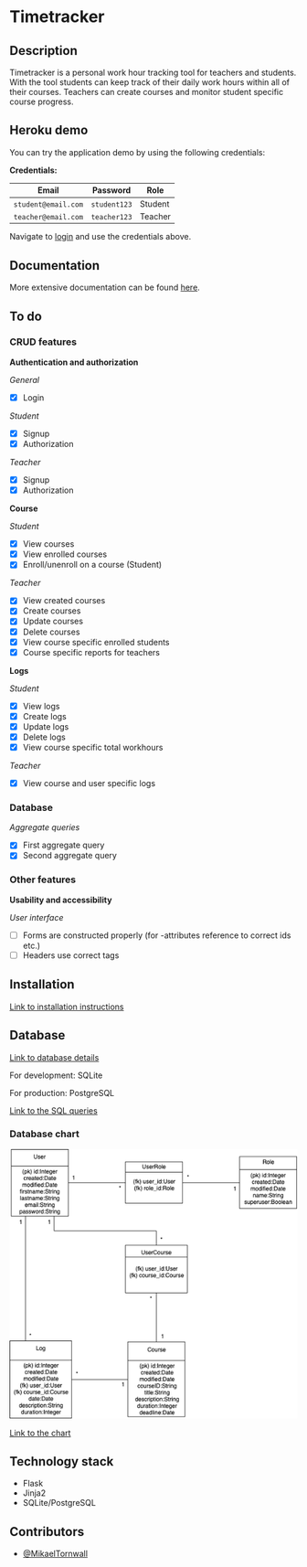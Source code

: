 # Timetracker

## Description

Timetracker is a personal work hour tracking tool for teachers and students. With the tool students can keep track of their daily work hours within all of their courses. Teachers can create courses and monitor student specific course progress.

## Heroku demo

You can try the application demo by using the following credentials:

__Credentials:__

| Email               | Password      | Role     |
| --------------------|---------------|----------|
| `student@email.com` | `student123`  | Student  |
| `teacher@email.com` | `teacher123`  | Teacher  |

Navigate to [login](https://tsoha-timetracker.herokuapp.com/auth/login) and use the credentials above.

## Documentation

More extensive documentation can be found [here](https://github.com/MikaelTornwall/timetracker/blob/master/documentation/documentation.md).

## To do

### CRUD features

__Authentication and authorization__

*General*
- [x] Login

*Student*
- [x] Signup
- [x] Authorization

*Teacher*
- [x] Signup
- [x] Authorization

__Course__

*Student*
- [x] View courses
- [x] View enrolled courses
- [x] Enroll/unenroll on a course (Student)

*Teacher*
- [x] View created courses
- [x] Create courses
- [x] Update courses
- [x] Delete courses
- [x] View course specific enrolled students
- [x] Course specific reports for teachers

__Logs__

*Student*
- [x] View logs
- [x] Create logs
- [x] Update logs
- [x] Delete logs
- [x] View course specific total workhours

*Teacher*
- [x] View course and user specific logs

### Database

*Aggregate queries*
- [x] First aggregate query
- [x] Second aggregate query

### Other features

__Usability and accessibility__

*User interface*
- [ ] Forms are constructed properly (for -attributes reference to correct ids etc.)
- [ ] Headers use correct tags

## Installation

[Link to installation instructions](https://github.com/MikaelTornwall/timetracker/blob/master/documentation/installation.md)

## Database

[Link to database details](https://github.com/MikaelTornwall/timetracker/blob/master/documentation/database.md)

For development: SQLite

For production: PostgreSQL

[Link to the SQL queries](https://github.com/MikaelTornwall/timetracker/blob/master/documentation/sqlqueries.md)

### Database chart

![database chart](https://github.com/MikaelTornwall/timetracker/blob/master/documentation/timetracker.png)

[Link to the chart](https://drive.google.com/file/d/176zQnYk9ukeFViq_n_RI6qthSVZ2TaM1/view?usp=sharing)

## Technology stack

* Flask
* Jinja2
* SQLite/PostgreSQL

## Contributors

* [@MikaelTornwall](https://github.com/MikaelTornwall/)

